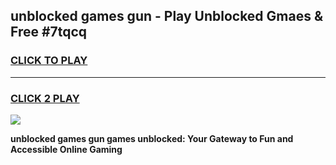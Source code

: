 
## unblocked games gun - Play Unblocked Gmaes & Free #7tqcq
<h3>
<a href="https://premium.freeplayer.one?title=unblocked_games_gun&ref=01M">CLICK TO PLAY</a></h3>
<hr>

<h3>
<a href="https://premium.freeplayer.one?title=unblocked_games_gun&ref=01M">CLICK 2 PLAY</a>
  
</h3>

<a href="https://premium.freeplayer.one?title=unblocked_games_gun&ref=01M"><img src="https://clearcache.store/games.png"></a>


**unblocked games gun games unblocked: Your Gateway to Fun and Accessible Online Gaming**
